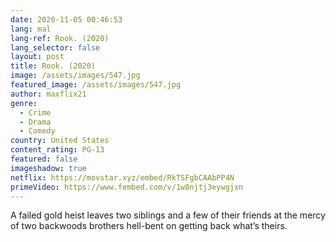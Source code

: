```yaml
---
date: 2020-11-05 00:46:53
lang: mal
lang-ref: Rook. (2020)
lang_selector: false
layout: post
title: Rook. (2020)
image: /assets/images/547.jpg
featured_image: /assets/images/547.jpg
author: maxflix21
genre:
  - Crime
  - Drama
  - Comedy
country: United States
content_rating: PG-13
featured: false
imageshadow: true
netflix: https://movstar.xyz/embed/RkTSFgbCAAbPP4N
primeVideo: https://www.fembed.com/v/1w8njtj3eywgjxn
---
```

A failed gold heist leaves two siblings and a few of their friends at the mercy of two backwoods brothers hell-bent on getting back what’s theirs.